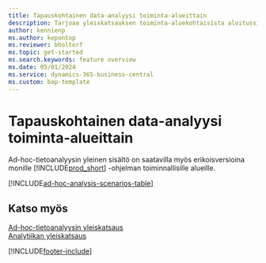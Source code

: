 ```yaml
---
title: Tapauskohtainen data-analyysi toiminta-alueittain
description: Tarjoaa yleiskatsauksen toiminta-aluekohtaisista aloitussivuista ad hoc -tietojen analysointia varten Business Centralissa.
author: kennienp
ms.author: kepontop
ms.reviewer: bholtorf
ms.topic: get-started
ms.search.keywords: feature overview
ms.date: 05/01/2024
ms.service: dynamics-365-business-central
ms.custom: bap-template
---
```


# <a name="ad-hoc-data-analysis-by-functional-area"></a>Tapauskohtainen data-analyysi toiminta-alueittain

Ad-hoc-tietoanalyysin yleinen sisältö on saatavilla myös erikoisversioina monille [!INCLUDE[prod_short](includes/prod_short.md)] -ohjelman toiminnallisille alueille. 

[!INCLUDE[ad-hoc-analysis-scenarios-table](includes/ad-hoc-analysis-scenarios-table.md)]


## <a name="see-also"></a>Katso myös

[Ad-hoc-tietoanalyysin yleiskatsaus](reports-adhoc-analysis.md)   
[Analytiikan yleiskatsaus](reports-bi-reporting.md)  

[!INCLUDE[footer-include](includes/footer-banner.md)]
